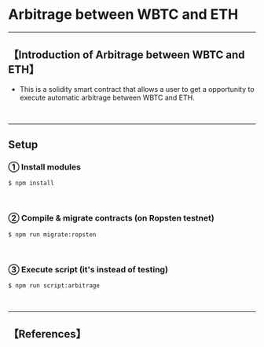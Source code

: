 # Arbitrage between WBTC and ETH

***
## 【Introduction of Arbitrage between WBTC and ETH】
- This is a solidity smart contract that allows a user to get a opportunity to execute automatic arbitrage between WBTC and ETH.

&nbsp;

***

## Setup
### ① Install modules
```
$ npm install
```

<br>

### ② Compile & migrate contracts (on Ropsten testnet)
```
$ npm run migrate:ropsten
```

<br>

### ③ Execute script (it's instead of testing)
```
$ npm run script:arbitrage
```


&nbsp;

***

## 【References】
